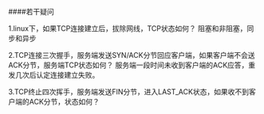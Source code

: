 ####若干疑问

1.linux下，如果TCP连接建立后，拔除网线，TCP状态如何？
阻塞和非阻塞，同步和异步

2.TCP连接三次握手，服务端发送SYN/ACK分节回应客户端，如果客户端不会送ACK分节，服务端TCP状态如何？
服务端一段时间未收到客户端的ACK应答，重发几次后认定连接建立失败。

3.TCP终止四次挥手，服务端发送FIN分节，进入LAST_ACK状态，如果收不到客户端的ACK分节，状态如何？
